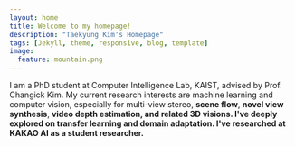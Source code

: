```yaml
---
layout: home
title: Welcome to my homepage!
description: "Taekyung Kim's Homepage"
tags: [Jekyll, theme, responsive, blog, template]
image:
  feature: mountain.png
---
```


<p>I am a PhD student at Computer Intelligence Lab, KAIST, advised by Prof. Changick Kim.
My current research interests are machine learning and computer vision, especially for multi-view stereo, <b>scene flow</b>, <b>novel view synthesis</b>, <b>video depth estimation, and related 3D visions. I've deeply explored on <b>transfer learning</b> and domain adaptation. I've researched at KAKAO AI as a student researcher. </p>
